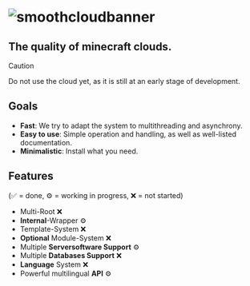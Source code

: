 # ![smoothcloudbanner](https://github.com/SmoothServices/SmoothCloud/assets/96041552/54521fde-d9bb-45af-bbb6-b984ccd25a6d)

## The quality of minecraft clouds.

> [!CAUTION]
> Do not use the cloud yet, as it is still at an early stage of development.

## Goals

- **Fast**: We try to adapt the system to multithreading and asynchrony.
- **Easy to use**: Simple operation and handling, as well as well-listed documentation.
- **Minimalistic**: Install what you need.

## Features

(✅ = done, ⚙️ = working in progress, ❌ = not started)

- Multi-Root ❌
- **Internal**-Wrapper ⚙️
- Template-System ❌
- **Optional** Module-System ❌
- Multiple **Serversoftware Support** ⚙️
- Multiple **Databases Support** ❌
- **Language** System ❌
- Powerful multilingual **API** ⚙️
